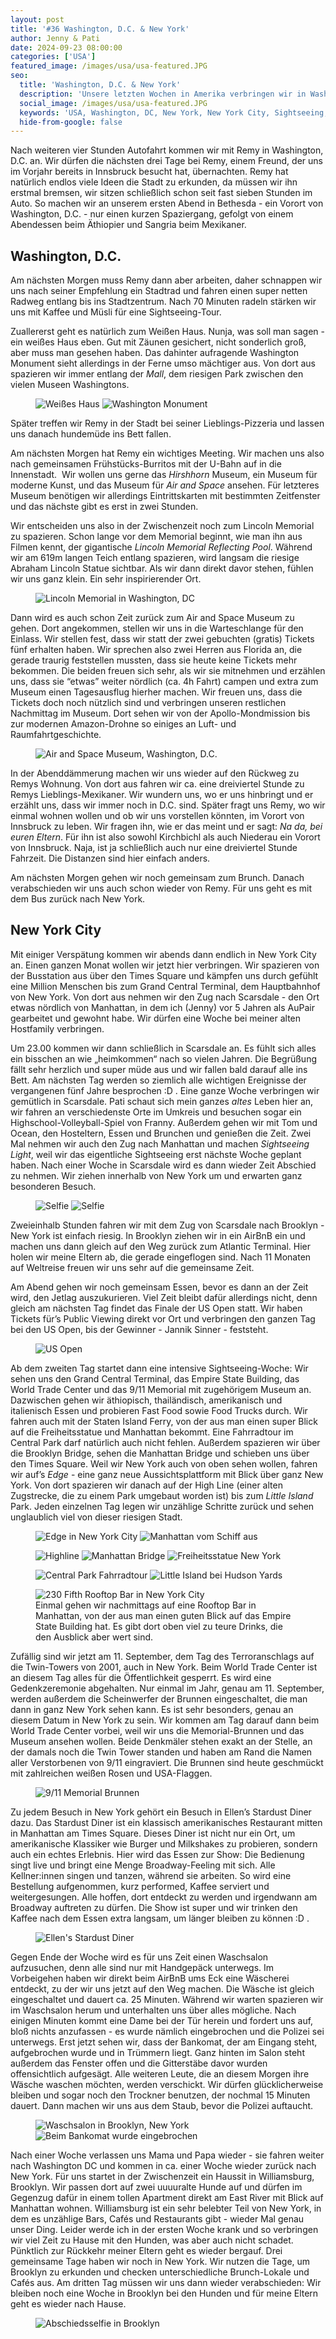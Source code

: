 ```yaml
---
layout: post
title: '#36 Washington, D.C. & New York'
author: Jenny & Pati
date: 2024-09-23 08:00:00
categories: ['USA']
featured_image: /images/usa/usa-featured.JPG
seo:
  title: 'Washington, D.C. & New York'
  description: 'Unsere letzten Wochen in Amerika verbringen wir in Washington, D.C. und in New York City. Dort besuchen wir allerlei Sehenswürdigkeiten und bekommen Besuch von zu Hause.'
  social_image: /images/usa/usa-featured.JPG
  keywords: 'USA, Washington, DC, New York, New York City, Sightseeing, 'Washington, D.C.', 9/11, Scarsdale, Brooklyn'
  hide-from-google: false
---
```

Nach weiteren vier Stunden Autofahrt kommen wir mit Remy in Washington, D.C. an. Wir dürfen die nächsten drei Tage bei Remy, einem Freund, der uns im Vorjahr bereits in Innsbruck besucht hat, übernachten. Remy hat natürlich endlos viele Ideen die Stadt zu erkunden, da müssen wir ihn erstmal bremsen, wir sitzen schließlich schon seit fast sieben Stunden im Auto. So machen wir an unserem ersten Abend in Bethesda - ein Vorort von Washington, D.C. - nur einen kurzen Spaziergang, gefolgt von einem Abendessen beim Äthiopier und Sangria beim Mexikaner.

## Washington, D.C.
Am nächsten Morgen muss Remy dann aber arbeiten, daher schnappen wir uns nach seiner Empfehlung ein Stadtrad und fahren einen super netten Radweg entlang bis ins Stadtzentrum. Nach 70 Minuten radeln stärken wir uns mit Kaffee und Müsli für eine Sightseeing-Tour. 

Zuallererst geht es natürlich zum Weißen Haus. Nunja, was soll man sagen - ein weißes Haus eben. Gut mit Zäunen gesichert, nicht sonderlich groß, aber muss man gesehen haben. Das dahinter aufragende Washington Monument sieht allerdings in der Ferne umso mächtiger aus. Von dort aus spazieren wir immer entlang der *Mall*, dem riesigen Park zwischen den vielen Museen Washingtons. 

<figure class="img2">
  <img src="/images/usa/usa-2.jpg" alt="Weißes Haus">
  <img src="/images/usa/usa-3.jpg" alt="Washington Monument">
</figure>

Später treffen wir Remy in der Stadt bei seiner Lieblings-Pizzeria und lassen uns danach hundemüde ins Bett fallen. 

Am nächsten Morgen hat Remy ein wichtiges Meeting. Wir machen uns also nach gemeinsamen Frühstücks-Burritos mit der U-Bahn auf in die Innenstadt. 
Wir wollen uns gerne das *Hirshhorn* Museum, ein Museum für moderne Kunst, und das Museum für *Air and Space* ansehen. Für letzteres Museum benötigen wir allerdings Eintrittskarten mit bestimmten Zeitfenster und das nächste gibt es erst in zwei Stunden. 

Wir entscheiden uns also in der Zwischenzeit noch zum Lincoln Memorial zu spazieren. Schon lange vor dem Memorial beginnt, wie man ihn aus Filmen kennt, der gigantische *Lincoln Memorial Reflecting Pool*. Während wir am 619m langen Teich entlang spazieren, wird langsam die riesige Abraham Lincoln Statue sichtbar. Als wir dann direkt davor stehen, fühlen wir uns ganz klein. Ein sehr inspirierender Ort. 

<figure class="img1">
  <img src="/images/usa/usa-15.jpg" alt="Lincoln Memorial in Washington, DC">
</figure>

Dann wird es auch schon Zeit zurück zum Air and Space Museum zu gehen. Dort angekommen, stellen wir uns in die Warteschlange für den Einlass. Wir stellen fest, dass wir statt der zwei gebuchten (gratis) Tickets fünf erhalten haben. Wir sprechen also zwei Herren aus Florida an, die gerade traurig feststellen mussten, dass sie heute keine Tickets mehr bekommen. Die beiden freuen sich sehr, als wir sie mitnehmen und erzählen uns, dass sie “etwas” weiter nördlich (ca. 4h Fahrt) campen und extra zum Museum einen Tagesausflug hierher machen. Wir freuen uns, dass die Tickets doch noch nützlich sind und verbringen unseren restlichen Nachmittag im Museum. Dort sehen wir von der Apollo-Mondmission bis zur modernen Amazon-Drohne so einiges an Luft- und Raumfahrtgeschichte. 

<figure class="img1">
  <img src="/images/usa/usa-11.jpg" alt="Air and Space Museum, Washington, D.C.">
</figure>

In der Abenddämmerung machen wir uns wieder auf den Rückweg zu Remys Wohnung. Von dort aus fahren wir ca. eine dreiviertel Stunde zu Remys Lieblings-Mexikaner. Wir wundern uns, wo er uns hinbringt und er erzählt uns, dass wir immer noch in D.C. sind. Später fragt uns Remy, wo wir einmal wohnen wollen und ob wir uns vorstellen könnten, im Vorort von Innsbruck zu leben. Wir fragen ihn, wie er das meint und er sagt: *Na da, bei euren Eltern*. Für ihn ist also sowohl Kirchbichl als auch Niederau ein Vorort von Innsbruck. Naja, ist ja schließlich auch nur eine dreiviertel Stunde Fahrzeit. Die Distanzen sind hier einfach anders.

Am nächsten Morgen gehen wir noch gemeinsam zum Brunch. Danach verabschieden wir uns auch schon wieder von Remy. Für uns geht es mit dem Bus zurück nach New York. 

## New York City

Mit einiger Verspätung kommen wir abends dann endlich in New York City an. Einen ganzen Monat wollen wir jetzt hier verbringen. Wir spazieren von der Busstation aus über den Times Square und kämpfen uns durch gefühlt eine Million Menschen bis zum Grand Central Terminal, dem Hauptbahnhof von New York. Von dort aus nehmen wir den Zug nach Scarsdale - den Ort etwas nördlich von Manhattan, in dem ich (Jenny) vor 5 Jahren als AuPair gearbeitet und gewohnt habe. Wir dürfen eine Woche bei meiner alten Hostfamily verbringen.

Um 23.00 kommen wir dann schließlich in Scarsdale an. Es fühlt sich alles ein bisschen an wie „heimkommen“ nach so vielen Jahren. Die Begrüßung fällt sehr herzlich und super müde aus und wir fallen bald darauf alle ins Bett. Am nächsten Tag werden so ziemlich alle wichtigen Ereignisse der vergangenen fünf Jahre besprochen :D . Eine ganze Woche verbringen wir gemütlich in Scarsdale. Pati schaut sich mein ganzes *altes* Leben hier an, wir fahren an verschiedenste Orte im Umkreis und besuchen sogar ein Highschool-Volleyball-Spiel von Franny. Außerdem gehen wir mit Tom und Ocean, den Hosteltern, Essen und Brunchen und genießen die Zeit. Zwei Mal nehmen wir auch den Zug nach Manhattan und machen *Sightseeing Light*, weil wir das eigentliche Sightseeing erst nächste Woche geplant haben. Nach einer Woche in Scarsdale wird es dann wieder Zeit Abschied zu nehmen. Wir ziehen innerhalb von New York um und erwarten ganz besonderen Besuch.

<figure class="img2">
  <img src="/images/usa/usa-16.jpg" alt="Selfie">
  <img src="/images/usa/usa-17.jpg" alt="Selfie">
</figure>

Zweieinhalb Stunden fahren wir mit dem Zug von Scarsdale nach Brooklyn - New York ist einfach riesig. In Brooklyn ziehen wir in ein AirBnB ein und machen uns dann gleich auf den Weg zurück zum Atlantic Terminal. Hier holen wir meine Eltern ab, die gerade eingeflogen sind. Nach 11 Monaten auf Weltreise freuen wir uns sehr auf die gemeinsame Zeit.

Am Abend gehen wir noch gemeinsam Essen, bevor es dann an der Zeit wird, den Jetlag auszukurieren. Viel Zeit bleibt dafür allerdings nicht, denn gleich am nächsten Tag findet das Finale der US Open statt. Wir haben Tickets für’s Public Viewing direkt vor Ort und verbringen den ganzen Tag bei den US Open, bis der Gewinner - Jannik Sinner - feststeht.

<figure class="img1">
  <img src="/images/usa/usa-6.jpg" alt="US Open">
</figure>

Ab dem zweiten Tag startet dann eine intensive Sightseeing-Woche:
Wir sehen uns den Grand Central Terminal, das Empire State Building, das World Trade Center und das 9/11 Memorial mit zugehörigem Museum an. Dazwischen gehen wir äthiopisch, thailändisch, amerikanisch und italienisch Essen und probieren Fast Food sowie Food Trucks durch. Wir fahren auch mit der Staten Island Ferry, von der aus man einen super Blick auf die Freiheitsstatue und Manhattan bekommt. Eine Fahrradtour im Central Park darf natürlich auch nicht fehlen. Außerdem spazieren wir über die Brooklyn Bridge, sehen die Manhattan Bridge und schieben uns über den Times Square. Weil wir New York auch von oben sehen wollen, fahren wir auf’s *Edge* - eine ganz neue Aussichtsplattform mit Blick über ganz New York. Von dort spazieren wir danach auf der High Line (einer alten Zugstrecke, die zu einem Park umgebaut worden ist) bis zum *Little Island* Park. Jeden einzelnen Tag legen wir unzählige Schritte zurück und sehen unglaublich viel von dieser riesigen Stadt.

<figure class="img2">
  <img src="/images/usa/usa-10.jpg" alt="Edge in New York City">
  <img src="/images/usa/usa-9.jpg" alt="Manhattan vom Schiff aus">
</figure>
<figure class="img3">
  <img src="/images/usa/usa-1.jpg" alt="Highline">
  <img src="/images/usa/usa-4.jpg" alt="Manhattan Bridge">
  <img src="/images/usa/usa-12.jpg" alt="Freiheitsstatue New York">
</figure>
<figure class="img2">
  <img src="/images/usa/usa-7.jpg" alt="Central Park Fahrradtour">
  <img src="/images/usa/usa-14.jpg" alt="Little Island bei Hudson Yards">
</figure>
<figure class="img1">
  <img src="/images/usa/usa-5.jpg" alt="230 Fifth Rooftop Bar in New York City">
  <figcaption>Einmal gehen wir nachmittags auf eine Rooftop Bar in Manhattan, von der aus man einen guten Blick auf das Empire State Building hat. Es gibt dort oben viel zu teure Drinks, die den Ausblick aber wert sind.</figcaption>
</figure>

Zufällig sind wir jetzt am 11. September, dem Tag des Terroranschlags auf die Twin-Towers von 2001, auch in New York. Beim World Trade Center ist an diesem Tag alles für die Öffentlichkeit gesperrt. Es wird eine Gedenkzeremonie abgehalten. Nur einmal im Jahr, genau am 11. September, werden außerdem die Scheinwerfer der Brunnen eingeschaltet, die man dann in ganz New York sehen kann. Es ist sehr besonders, genau an diesem Datum in New York zu sein. Wir kommen am Tag darauf dann beim World Trade Center vorbei, weil wir uns die Memorial-Brunnen und das Museum ansehen wollen. Beide Denkmäler stehen exakt an der Stelle, an der damals noch die Twin Tower standen und haben am Rand die Namen aller Verstorbenen von 9/11 eingraviert. Die Brunnen sind heute geschmückt mit zahlreichen weißen Rosen und USA-Flaggen.

<figure class="img1">
  <img src="/images/usa/usa-18.jpg" alt="9/11 Memorial Brunnen">
</figure>

Zu jedem Besuch in New York gehört ein Besuch in Ellen’s Stardust Diner dazu. Das Stardust Diner ist ein klassisch amerikanisches Restaurant mitten in Manhattan am Times Square. Dieses Diner ist nicht nur ein Ort, um amerikanische Klassiker wie Burger und Milkshakes zu probieren, sondern auch ein echtes Erlebnis. Hier wird das Essen zur Show: Die Bedienung singt live und bringt eine Menge Broadway-Feeling mit sich. Alle Kellner:innen singen und tanzen, während sie arbeiten. So wird eine Bestellung aufgenommen, kurz performed, Kaffee serviert und weitergesungen. Alle hoffen, dort entdeckt zu werden und irgendwann am Broadway auftreten zu dürfen. Die Show ist super und wir trinken den Kaffee nach dem Essen extra langsam, um länger bleiben zu können :D .

<figure class="img1">
  <img src="/images/usa/usa-18.jpg" alt="Ellen's Stardust Diner">
</figure>

Gegen Ende der Woche wird es für uns Zeit einen Waschsalon aufzusuchen, denn alle sind nur mit Handgepäck unterwegs. Im Vorbeigehen haben wir direkt beim AirBnB ums Eck eine Wäscherei entdeckt, zu der wir uns jetzt auf den Weg machen. Die Wäsche ist gleich eingeschaltet und dauert ca. 25 Minuten. Während wir warten spazieren wir im Waschsalon herum und unterhalten uns über alles mögliche. Nach einigen Minuten kommt eine Dame bei der Tür herein und fordert uns auf, bloß nichts anzufassen - es wurde nämlich eingebrochen und die Polizei sei unterwegs. Erst jetzt sehen wir, dass der Bankomat, der am Eingang steht, aufgebrochen wurde und in Trümmern liegt. Ganz hinten im Salon steht außerdem das Fenster offen und die Gitterstäbe davor wurden offensichtlich aufgesägt. Alle weiteren Leute, die an diesem Morgen ihre Wäsche waschen möchten, werden verschickt. Wir dürfen glücklicherweise bleiben und sogar noch den Trockner benutzen, der nochmal 15 Minuten dauert. Dann machen wir uns aus dem Staub, bevor die Polizei auftaucht.

<figure class="img2">
  <img src="/images/usa/usa-19.jpg" alt="Waschsalon in Brooklyn, New York">
  <img src="/images/usa/usa-20.jpg" alt="Beim Bankomat wurde eingebrochen">
</figure>

Nach einer Woche verlassen uns Mama und Papa wieder - sie fahren weiter nach Washington DC und kommen in ca. einer Woche wieder zurück nach New York. Für uns startet in der Zwischenzeit ein Haussit in Williamsburg, Brooklyn. Wir passen dort auf zwei uuuuralte Hunde auf und dürfen im Gegenzug dafür in einem tollen Apartment direkt am East River mit Blick auf Manhattan wohnen. Williamsburg ist ein sehr belebter Teil von New York, in dem es unzählige Bars, Cafés und Restaurants gibt - wieder Mal genau unser Ding. Leider werde ich in der ersten Woche krank und so verbringen wir viel Zeit zu Hause mit den Hunden, was aber auch nicht schadet. Pünktlich zur Rückkehr meiner Eltern geht es wieder bergauf. Drei gemeinsame Tage haben wir noch in New York. Wir nutzen die Tage, um Brooklyn zu erkunden und checken unterschiedliche Brunch-Lokale und Cafés aus. Am dritten Tag müssen wir uns dann wieder verabschieden: Wir bleiben noch eine Woche in Brooklyn bei den Hunden und für meine Eltern geht es wieder nach Hause. 

<figure class="img1">
  <img src="/images/usa/usa-8.jpg" alt="Abschiedsselfie in Brooklyn">
</figure>